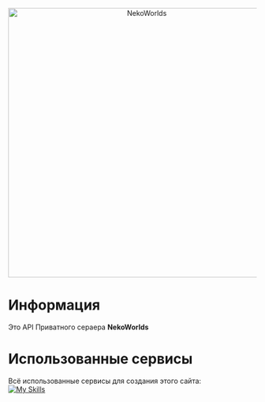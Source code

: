 <div align="center">
	<p>
		<a href="https://nekocorp.gq"><img src="https://i.ibb.co/10h1Pmm/nwwnew.png" width="546" alt="NekoWorlds" /></a>
	<p>
</div>

# Информация

Это API Приватного сераера **NekoWorlds** <br>

# Использованные сервисы

Всё использованные сервисы для создания этого сайта: <br>
[![My Skills](https://skillicons.dev/icons?i=vercel,go,github,vscode)](https://skillicons.dev)
